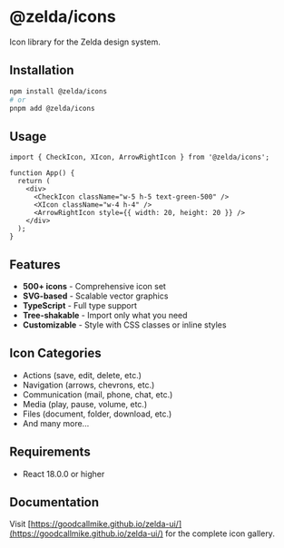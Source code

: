 # @zelda/icons

Icon library for the Zelda design system.

## Installation

```bash
npm install @zelda/icons
# or
pnpm add @zelda/icons
```

## Usage

```tsx
import { CheckIcon, XIcon, ArrowRightIcon } from '@zelda/icons';

function App() {
  return (
    <div>
      <CheckIcon className="w-5 h-5 text-green-500" />
      <XIcon className="w-4 h-4" />
      <ArrowRightIcon style={{ width: 20, height: 20 }} />
    </div>
  );
}
```

## Features

- **500+ icons** - Comprehensive icon set
- **SVG-based** - Scalable vector graphics
- **TypeScript** - Full type support
- **Tree-shakable** - Import only what you need
- **Customizable** - Style with CSS classes or inline styles

## Icon Categories

- Actions (save, edit, delete, etc.)
- Navigation (arrows, chevrons, etc.)
- Communication (mail, phone, chat, etc.)
- Media (play, pause, volume, etc.)
- Files (document, folder, download, etc.)
- And many more...

## Requirements

- React 18.0.0 or higher

## Documentation

Visit [https://goodcallmike.github.io/zelda-ui/](https://goodcallmike.github.io/zelda-ui/) for the complete icon gallery.